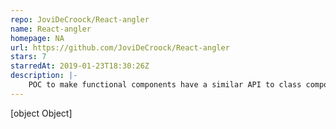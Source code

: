 ```yaml
---
repo: JoviDeCroock/React-angler
name: React-angler
homepage: NA
url: https://github.com/JoviDeCroock/React-angler
stars: 7
starredAt: 2019-01-23T18:30:26Z
description: |-
    POC to make functional components have a similar API to class components. This by using Hooks to our best use.
---
```


[object Object]
